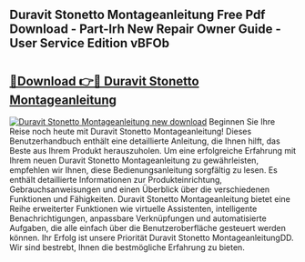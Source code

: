 ## Duravit Stonetto Montageanleitung Free Pdf Download - Part-lrh New Repair Owner Guide - User Service Edition vBFOb

# <h2><a href="http://df7w5zt.blite.top/?on=Duravit+Stonetto+Montageanleitung">🔗Download 👉🔴 Duravit Stonetto Montageanleitung</a></h2>

[![Duravit Stonetto Montageanleitung new download](https://i.imgur.com/lujVjoI.png)](http://df7w5zt.blite.top/?on=Duravit+Stonetto+Montageanleitung)
Beginnen Sie Ihre Reise noch heute mit Duravit Stonetto Montageanleitung! Dieses Benutzerhandbuch enthält eine detaillierte Anleitung, die Ihnen hilft, das Beste aus Ihrem Produkt herauszuholen. Um eine erfolgreiche Erfahrung mit Ihrem neuen Duravit Stonetto Montageanleitung zu gewährleisten, empfehlen wir Ihnen, diese Bedienungsanleitung sorgfältig zu lesen. Es enthält detaillierte Informationen zur Produkteinrichtung, Gebrauchsanweisungen und einen Überblick über die verschiedenen Funktionen und Fähigkeiten. Duravit Stonetto Montageanleitung bietet eine Reihe erweiterter Funktionen wie virtuelle Assistenten, intelligente Benachrichtigungen, anpassbare Verknüpfungen und automatisierte Aufgaben, die alle einfach über die Benutzeroberfläche gesteuert werden können. Ihr Erfolg ist unsere Priorität Duravit Stonetto MontageanleitungDD. Wir sind bestrebt, Ihnen die bestmögliche Erfahrung zu bieten.
